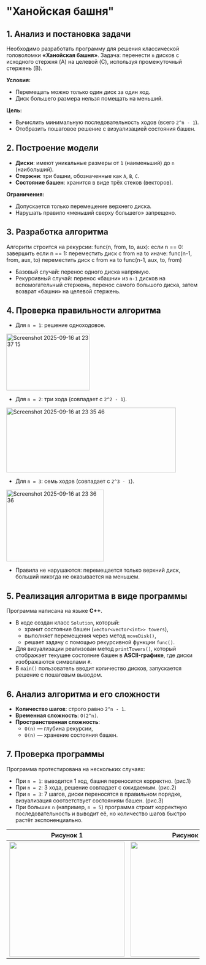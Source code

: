 # "Ханойская башня"

## 1. Анализ и постановка задачи
Необходимо разработать программу для решения классической головоломки **«Ханойская башня»**.
Задача: перенести `n` дисков с исходного стержня (A) на целевой (C), используя промежуточный стержень (B).

**Условия:**
- Перемещать можно только один диск за один ход.
- Диск большего размера нельзя помещать на меньший.

**Цель:**
- Вычислить минимальную последовательность ходов (всего `2^n - 1`).
- Отобразить пошаговое решение с визуализацией состояния башен.


## 2. Построение модели
- **Диски**: имеют уникальные размеры от `1` (наименьший) до `n` (наибольший).
- **Стержни**: три башни, обозначенные как `A`, `B`, `C`.
- **Состояние башен**: хранится в виде трёх стеков (векторов).

**Ограничения:**
- Допускается только перемещение верхнего диска.
- Нарушать правило «меньший сверху большего» запрещено.


## 3. Разработка алгоритма
Алгоритм строится на рекурсии:
func(n, from, to, aux):
  если n == 0:
    завершить
  если n == 1:
    переместить диск с from на to
  иначе:
    func(n-1, from, aux, to)
    переместить диск с from на to
    func(n-1, aux, to, from)

- Базовый случай: перенос одного диска напрямую.
- Рекурсивный случай: перенос «башни» из `n-1` дисков на вспомогательный стержень, перенос самого большого диска, затем возврат «башни» на целевой стержень.

## 4. Проверка правильности алгоритма
- Для `n = 1`: решение одноходовое.
  
<img width="217" height="148" alt="Screenshot 2025-09-16 at 23 37 15" src="https://github.com/user-attachments/assets/6401e3dd-c31d-4f5c-8a13-961085a046c1" />

- Для `n = 2`: три хода (совпадает с `2^2 - 1`).

<img width="442" height="169" alt="Screenshot 2025-09-16 at 23 35 46" src="https://github.com/user-attachments/assets/e9ea1233-ba94-4f12-a00e-83920a2ba273" />

  
- Для `n = 3`: семь ходов (совпадает с `2^3 - 1`).

<img width="254" height="187" alt="Screenshot 2025-09-16 at 23 36 36" src="https://github.com/user-attachments/assets/71df35cb-0d57-4040-82c1-c27263528ee9" />

  
- Правила не нарушаются: перемещается только верхний диск, больший никогда не оказывается на меньшем.


## 5. Реализация алгоритма в виде программы
Программа написана на языке **C++**.

- В коде создан класс `Solution`, который:
  - хранит состояние башен (`vector<vector<int>> towers`),
  - выполняет перемещения через метод `moveDisk()`,
  - решает задачу с помощью рекурсивной функции `func()`.
- Для визуализации реализован метод `printTowers()`, который отображает текущее состояние башен в **ASCII-графике**, где диски изображаются символами `#`.
- В `main()` пользователь вводит количество дисков, запускается решение с пошаговым выводом.

## 6. Анализ алгоритма и его сложности
- **Количество шагов**: строго равно `2^n - 1`.
- **Временная сложность**: `O(2^n)`.
- **Пространственная сложность**:
  - `O(n)` — глубина рекурсии,
  - `O(n)` — хранение состояния башен.

## 7. Проверка программы

Программа протестирована на нескольких случаях:
- При `n = 1`: выводится 1 ход, башня переносится корректно. (рис.1)
- При `n = 2`: 3 хода, решение совпадает с ожидаемым. (рис.2)
- При `n = 3`: 7 шагов, диски переносятся в правильном порядке, визуализация соответствует состояниям башен. (рис.3)
- При больших `n` (например, `n = 5`) программа строит корректную последовательность и выводит её, но количество шагов быстро растёт экспоненциально.

| Рисунок 1 | Рисунок 2 | Рисунок 3 |
|--------------------|------------|-------------------|
| <img src="https://github.com/user-attachments/assets/113437ae-e524-4098-8147-8cb04930f71a" width="300"> | <img src="https://github.com/user-attachments/assets/1b82adb5-39d6-46c3-a3e7-8d6ef8333653" width="300"> | <img src="https://github.com/user-attachments/assets/047617af-5818-44ee-bd2e-f1e266539d54" width="300"> |

